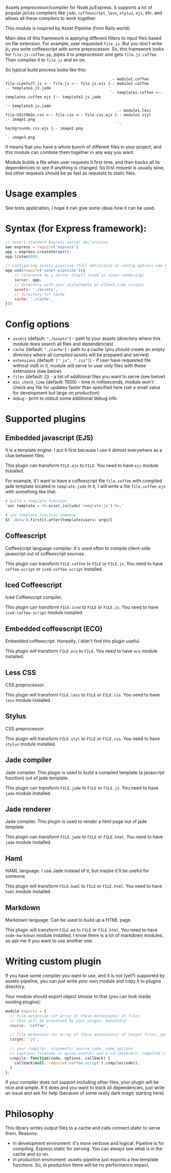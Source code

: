 Assets preprocessor/compiler for Node.js/Express. It supports a lot of popular js/css compilers like `jade`, `coffeescript`, `less`, `stylus`, `ejs`, etc. and allows all these compilers to work together.

This module is inspired by Asset Pipeline (from Rails world).

Main idea of this framework is applying different filters to input files based on file extension. For example, user requested	`file.js`. But you don't write js, you write coffeescript with some preprocessor. So, this framework looks for `file.js.coffee.pp`, pipes it to preprocessor and gets `file.js.coffee`. Than compiles it to `file.js` and so on.

So typical build process looks like this:
```
                                              .- module1.coffee
file-cLee7vJT.js <-- file.js <-- file.js.ejs {-- module2.coffee                             .- template1.js.jade
                                              `- templates.coffee <-- templates.coffee.ejs {-- template2.js.jade
                                                                                            `- template3.js.jade
                                                 .- module1.less
file-USzt9bQs.css <-- file.css <-- file.css.ejs {-- module2.styl         .- image1.png
                                                 `- backgrounds.css.ejs {-- image2.png
                                                                         `- image3.png
```

It means that you have a whole bunch of different files in your project, and this module can combine them together in any way you want.

Module builds a file when user requests it first time, and then tracks all its dependencies to see if anything is changed. So first request is usually slow, but other requests should be as fast as requests to static files.

# Usage examples

See tests application, I hope it can give some ideas how it can be used.

# Syntax (for Express framework):

```javascript
// here's standard Express server declaration
var express = require('express')
app = express.createServer();
app.listen(80);

// configuring assets pipeline (full definition of config options see below)
app.use(require('asset-pipeline')({
	// reference to a server itself (used in views rendering)
	server: app,
	// directory with your stylesheets or client-side scripts
	assets: './assets',
	// directory for cache
	cache: './cache',
}))
```

# Config options

- `assets` (default: `"./assets"`) - path to your assets (directory where this module does search all files and dependencies)
- `cache` (default: `"./cache"`) - path to a cache (you should create an empty directory where all compiled assets will be prepared and served)
- `extensions` (default: `[".js", ".css"]`) - if user have requested file without md5 in it, module will serve to user only files with these extensions (see below)
- `files` (default: []) - a list of additional files you want to serve (see below)
- `min_check_time` (default: 1000) - time in milliseconds, module won't check any file for updates faster than specified here (set a small value for development but large on production)
- `debug` - print to stdout some additional debug info

# Supported plugins

## Embedded javascript (EJS)

It is a template engine. I put it first because I use it almost everywhere as a clue between files.

This plugin can transform `FILE.ejs` to `FILE`. You need to have `ejs` module installed.

For example, if I want to have a coffeescript file `file.coffee` with compiled jade template located in `template.jade` in it, I will write a file `file.coffee.ejs` with something like that:

```coffeescript
# build a template function
`var template = <%-asset_include('template.js') %>;`

# use template function somehow
$('.data').first().after(template(users: args))
```

## Coffeescript

Coffeescript language compiler. It's used often to compile client-side javascript out of coffeescript sources.

This plugin can transform `FILE.coffee` to `FILE` or `FILE.js`. You need to have `coffee-script` or `iced-coffee-script` installed.

## Iced Coffeescript

Iced Coffeescript compiler.

This plugin can transform `FILE.iced` to `FILE` or `FILE.js`. You need to have `iced-coffee-script` module installed.

## Embedded coffeescript (ECO)

Embedded coffeescript. Honestly, I didn't find this plugin useful.

This plugin will transform `FILE.eco` to `FILE`. You need to have `eco` module installed.

## Less CSS

CSS preprocessor.

This plugin will transform `FILE.less` to `FILE` or `FILE.css`. You need to have `less` module installed.

## Stylus

CSS preprocessor.

This plugin will transform `FILE.styl` to `FILE` or `FILE.css`. You need to have `stylus` module installed.

## Jade compiler

Jade compiler. This plugin is used to build a compiled template (a javascript function) out of jade template.

This plugin can transform `FILE.jade` to `FILE` or `FILE.js`. You need to have `jade` module installed.

## Jade renderer

Jade compiler. This plugin is used to render a html page out of jade template.

This plugin can transform `FILE.jade` to `FILE` or `FILE.html`. You need to have `jade` module installed.

## Haml

HAML language. I use Jade instead of it, but maybe it'll be useful for someone.

This plugin will transform `FILE.haml` to `FILE` or `FILE.html`. You need to have `haml` module installed.

## Markdown

Markdown language. Can be used to build up a HTML page.

This plugin will transform `FILE.md` to `FILE` or `FILE.html`. You need to have `node-markdown` module installed. I know there is a lot of markdown modules, so ask me if you want to use another one.

# Writing custom plugin

If you have some compiler you want to use, and it is not (yet?) supported by assets-pipeline, you can just write your own module and copy it to plugins directory.

Your module should export object simular to that (you can look inside existing plugins):

```javascript
module.exports = {
  // file extension (or array of these extensions) of files 
  // that will be processed by your plugin, mandatory
  source: 'coffee',

  // file extension (or array of these extensions) of target files, optional
  target: 'js',

  // your compiler, arguments: source code, some options 
  // (options.filename is quite useful) and a callback(err, compiled_code)
  compile: function(code, options, callback) {
    callback(null, require('coffee-script').compile(code));
  }
};
```

If your compiler does not support including other files, your plugin will be nice and simple. If it does and you want to track all dependencies, just write an issue and ask for help (because of some really dark magic starting here).

# Philosophy

This library writes output files to a cache and calls connect.static to serve them.
Reasons:

- in development enviroment: it's more verbose and logical. Pipeline is for compiling, Express.static for serving. You can always see what is in the cache and so on.
- in production enviroment: assets-pipeline just exports a few template functions. So, in production there will be no performance impact.

